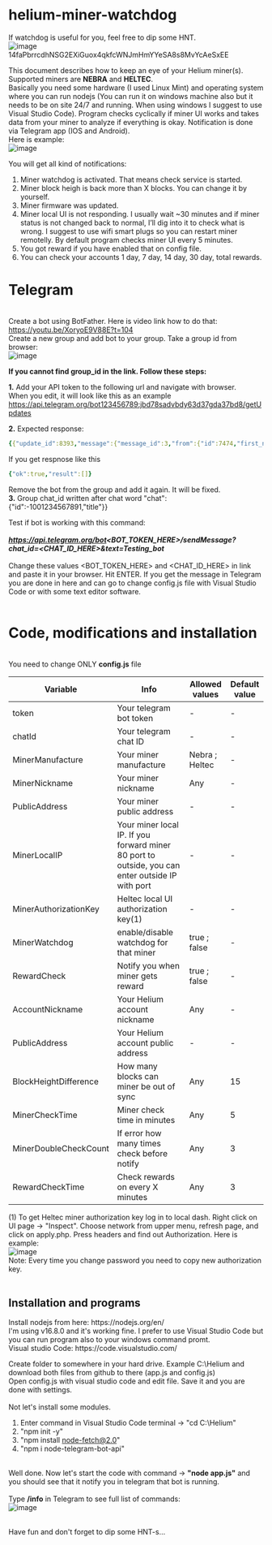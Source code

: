 # helium-miner-watchdog
If watchdog is useful for you, feel free to dip some HNT. <br>
![image](https://user-images.githubusercontent.com/90242002/132324949-22135e10-5531-447a-a50b-f93de121b63f.png) <br>
14faPbrrcdhNSG2EXiGuox4qkfcWNJmHmYYeSA8s8MvYcAeSxEE<br>


  This document describes how to keep an eye of your Helium miner(s). Supported miners are **NEBRA** and **HELTEC**.<br>
  Basically you need some hardware (I used Linux Mint) and operating system where you can run nodejs (You can run it on windows machine also but it needs to be on site 24/7 and running. When using windows I suggest to use Visual Studio Code). Program checks cyclically if miner UI works and takes data from your miner to analyze if everything is okay. Notification is done via Telegram app (IOS and Android). <br>Here is example: <br>
![image](https://user-images.githubusercontent.com/90242002/142509381-70530616-6111-4b76-981d-3bcb64ca91a0.png) <br>

You will get all kind of notifications:
1. Miner watchdog is activated. That means check service is started.
2. Miner block heigh is back more than X blocks. You can change it by yourself.
3. Miner firmware was updated.
4. Miner local UI is not responding. I usually wait ~30 minutes and if miner status is not changed back to normal, I’ll dig into it to check what is wrong. I suggest to use wifi smart plugs so you can restart miner remotelly. By default program checks miner UI every 5 minutes.
5. You got reward if you have enabled that on config file. 
6. You can check your accounts 1 day, 7 day, 14 day, 30 day, total rewards.

<b><h1>Telegram</h1></b><br>
Create a bot using BotFather. Here is video link how to do that:
https://youtu.be/XoryoE9V88E?t=104 <br>
Create a new group and add bot to your group.
Take a group id from browser:<br>
![image](https://user-images.githubusercontent.com/90242002/132314917-2bcb191c-98be-4aa0-91a6-1d0933d51fd9.png)<br>

**If you cannot find group_id in the link. Follow these steps:**

**1.** Add your API token to the following url and navigate with browser. <br>
[](https://api.telegram.org/bot<YourBOTToken>/getUpdates)
When you edit, it will look like this as an example <br>
https://api.telegram.org/bot123456789:jbd78sadvbdy63d37gda37bd8/getUpdates

**2.** Expected response: <br>

```yaml
{{"update_id":8393,"message":{"message_id":3,"from":{"id":7474,"first_name":"AAA"},"chat":{"id":<group_ID>,"title":""},"date":25497,"new_chat_participant":{"id":71,"first_name":"NAME","username":"YOUR_BOT_NAME"}}}
``` 

If you get respnose like this 
```yaml 
{"ok":true,"result":[]}
``` 
Remove the bot from the group and add it again. It will be fixed. <br>
**3.** Group chat_id written after chat word "chat":{"id":-1001234567891,"title"}}


Test if bot is working with this command:<br><br>
<i><b>https://api.telegram.org/bot<BOT_TOKEN_HERE>/sendMessage?chat_id=<CHAT_ID_HERE>&text=Testing_bot</b></i><br><br>
Change these values <BOT_TOKEN_HERE> and <CHAT_ID_HERE> in link and paste it in your browser.
Hit ENTER.
If you get the message in Telegram you are done in here and can go to change config.js file with Visual Studio Code or with some text editor software.<br><br>
   <b><h1>Code, modifications and installation</h1></b><br>
  You need to change ONLY **config.js** file<br>

| Variable      | Info      | Allowed values      |Default value|
|------------|-------------|-------------|-------------|
| token | Your telegram bot token | - |-|
| chatId | Your telegram chat ID | - |-|
| MinerManufacture | Your miner manufacture | Nebra ; Heltec |- |
| MinerNickname | Your miner nickname | Any |- |
| PublicAddress | Your miner public address | - |- |
| MinerLocalIP | Your miner local IP. If you forward miner 80 port to outside, you can enter outside IP with port | - |- |
| MinerAuthorizationKey | Heltec local UI authorization key(1) | - |- |
| MinerWatchdog | enable/disable watchdog for that miner | true ; false |- |
| RewardCheck | Notify you when miner gets reward | true ; false |- |
| AccountNickname | Your Helium account nickname | Any |- |
| PublicAddress | Your Helium account public address | - |- |
| BlockHeightDifference | How many blocks can miner be out of sync | Any | 15 |
| MinerCheckTime | Miner check time in minutes | Any | 5 |
| MinerDoubleCheckCount | If error how many times check before notify | Any | 3 |
| RewardCheckTime | Check rewards on every X minutes | Any | 3 |<br>

(1) To get Heltec miner authorization key log in to local dash. Right click on UI page -> "Inspect". Choose network from upper menu, refresh page, and click on apply.php. Press headers and find out Authorization. Here is example: <br>
![image](https://user-images.githubusercontent.com/90242002/143001231-4fa5d566-9933-4002-ac03-25c8aeb4c30b.png) <br>
Note: Every time you change password you need to copy new authorization key.
<br>
<br>
  <h2> Installation and programs </h2>
  Install nodejs from here: https://nodejs.org/en/ <br>
  I'm using v16.8.0 and it's working fine.
  I prefer to use Visual Studio Code but you can run program also to your windows command promt. <br>
  Visual studio Code: https://code.visualstudio.com/ <br>
  
  Create folder to somewhere in your hard drive. Example C:\Helium and download both files from github to there (app.js and config.js)<br>
  Open config.js with visual studio code and edit file. Save it and you are done with settings. <br>
  <br>
  Not let's install some modules. <br>
  1. Enter command in Visual Studio Code terminal -> "cd C:\Helium"<br>
  2. "npm init -y" <br>
  3. "npm install node-fetch@2.0" <br>
  4. "npm i node-telegram-bot-api" <br><br>

  Well done. Now let's start the code with command -> **"node app.js"** and you should see that it notify you in telegram that bot is running. <br> <br> 
  Type **/info** in Telegram to see full list of commands: <br>
  ![image](https://user-images.githubusercontent.com/90242002/143021031-7746b1d2-cf5a-4f2b-a5d4-303fc869175f.png) <br> <br>

  Have fun and don't forget to dip some HNT-s...
